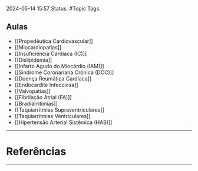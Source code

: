 2024-05-14 15:57
Status: #Topic 
Tags:
<br/>
## Aulas
- [[Propedêutica Cardiovascular]]
- [[Miocardiopatias]]
- [[Insuficiência Cardíaca (IC)]]
- [[Dislipidemia]]
- [[Infarto Agudo do Miocárdio (IAM)]]
- [[Síndrome Coronariana Crônica (DCC)]]
- [[Doença Reumática Cardíaca]]
- [[Endocardite Infecciosa]]
- [[Valvopatias]]
- [[Fibrilação Atrial (FA)]]
- [[Bradiarritimias]]
- [[Taquiarritmias Supraventriculares]]
- [[Taquiarritmias Ventriculares]]
- [[Hipertensão Arterial Sistêmica (HAS)]]

____
# Referências
---

